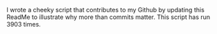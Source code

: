I wrote a cheeky script that contributes to my Github by updating this ReadMe to illustrate why more than commits matter. This script has run 3903 times.
